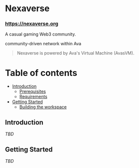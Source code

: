 # Nexaverse

### https://nexaverse.org

A casual gaming Web3 community.

community-driven network within Ava

> Nexaverse is powered by Ava's Virtual Machine (AvasVM).

# Table of contents

- [Introduction](#introduction)
  - [Prerequisites](#prerequisites)
  - [Requirements](#requirements)
- [Getting Started](#getting-started)
  - [Building the workspace](#building-the-workspace)


## Introduction

_TBD_

## Getting Started

_TBD_
